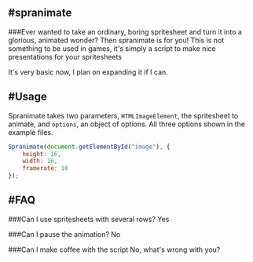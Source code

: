 #spranimate
-----------
###Ever wanted to take an ordinary, boring spritesheet and turn it into a glorious, animated wonder?
Then spranimate is for you!
This is not something to be used in games, it's simply a script to make nice presentations for your spritesheets

It's very basic now, I plan on expanding it if I can.

#Usage
-----------
Spranimate takes two parameters, `HTMLImageElement`, the spritesheet to animate, and `options`, an object of options. All three options shown in the example files.

```javascript
Spranimate(document.getElementById("image"), {
	height: 16,
	width: 16,
	framerate: 10
});
```

#FAQ
------------

###Can I use spritesheets with several rows?
Yes

###Can I pause the animation?
No

###Can I make coffee with the script
No, what's wrong with you?
